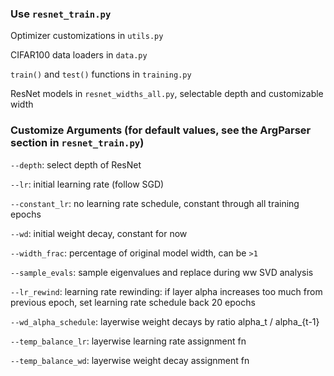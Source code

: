 ### Use `resnet_train.py`

Optimizer customizations in `utils.py`

CIFAR100 data loaders in `data.py`

`train()` and `test()` functions in `training.py`

ResNet models in `resnet_widths_all.py`, selectable depth and customizable width


### Customize Arguments (for default values, see the ArgParser section in `resnet_train.py`)

`--depth`: select depth of ResNet

`--lr`: initial learning rate (follow SGD)

`--constant_lr`: no learning rate schedule, constant through all training epochs

`--wd`: initial weight decay, constant for now

`--width_frac`: percentage of original model width, can be `>1`

`--sample_evals`: sample eigenvalues and replace during ww SVD analysis

`--lr_rewind`: learning rate rewinding: if layer alpha increases too much from previous epoch, set learning rate schedule back 20 epochs

`--wd_alpha_schedule`: layerwise weight decays by ratio alpha_t / alpha_{t-1}

`--temp_balance_lr`: layerwise learning rate assignment fn

`--temp_balance_wd`: layerwise weight decay assignment fn
